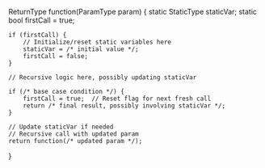 ReturnType function(ParamType param) {
    static StaticType staticVar;
    static bool firstCall = true;

    if (firstCall) {
        // Initialize/reset static variables here
        staticVar = /* initial value */;
        firstCall = false;
    }

    // Recursive logic here, possibly updating staticVar

    if (/* base case condition */) {
        firstCall = true;  // Reset flag for next fresh call
        return /* final result, possibly involving staticVar */;
    }

    // Update staticVar if needed
    // Recursive call with updated param
    return function(/* updated param */);
}
